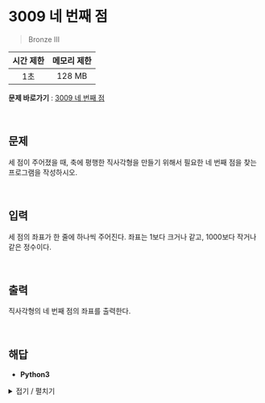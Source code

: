 # 3009 네 번째 점
> Bronze III

|시간 제한|메모리 제한|
|:---:|:---:|
|1초|128 MB|

**문제 바로가기** : [3009 네 번째 점](https://www.acmicpc.net/problem/3009 "3009 네 번째 점")

</br>

## 문제
세 점이 주어졌을 때, 축에 평행한 직사각형을 만들기 위해서 필요한 네 번째 점을 찾는 프로그램을 작성하시오.

</br>

## 입력
세 점의 좌표가 한 줄에 하나씩 주어진다. 좌표는 1보다 크거나 같고, 1000보다 작거나 같은 정수이다.

</br>

## 출력
직사각형의 네 번째 점의 좌표를 출력한다.

</br>

## 해답
- **Python3**
<details>
<summary>접기 / 펼치기</summary>
<div markdown="1">

```py
aryCoordinate = [
    tuple(map(str, input().split()))
    for _ in range(3)
]

answer = ""
for i in range(2):
    if aryCoordinate[1][i] == aryCoordinate[2][i]:
        answer += aryCoordinate[0][i] + " "
    elif aryCoordinate[0][i] == aryCoordinate[1][i]:
        answer += aryCoordinate[2][i] + " "
    else:
        answer += aryCoordinate[1][i] + " "
answer.rstrip()
print(answer)
```

</div>
</details>